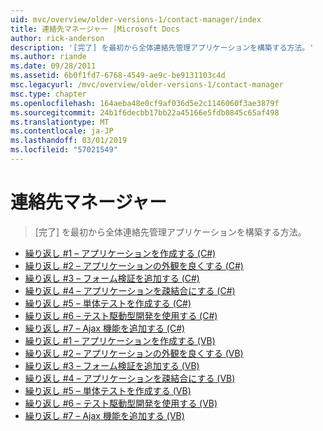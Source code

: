 ```yaml
---
uid: mvc/overview/older-versions-1/contact-manager/index
title: 連絡先マネージャー |Microsoft Docs
author: rick-anderson
description: '[完了] を最初から全体連絡先管理アプリケーションを構築する方法。'
ms.author: riande
ms.date: 09/28/2011
ms.assetid: 6b0f1fd7-6768-4549-ae9c-be9131103c4d
msc.legacyurl: /mvc/overview/older-versions-1/contact-manager
msc.type: chapter
ms.openlocfilehash: 164aeba48e0cf9af036d5e2c1146060f3ae3879f
ms.sourcegitcommit: 24b1f6decbb17bb22a45166e5fdb0845c65af498
ms.translationtype: MT
ms.contentlocale: ja-JP
ms.lasthandoff: 03/01/2019
ms.locfileid: "57021549"
---
```

<a name="contact-manager"></a>連絡先マネージャー
====================
> [完了] を最初から全体連絡先管理アプリケーションを構築する方法。


- [繰り返し #1 – アプリケーションを作成する (C#)](iteration-1-create-the-application-cs.md)
- [繰り返し #2 – アプリケーションの外観を良くする (C#)](iteration-2-make-the-application-look-nice-cs.md)
- [繰り返し #3 – フォーム検証を追加する (C#)](iteration-3-add-form-validation-cs.md)
- [繰り返し #4 – アプリケーションを疎結合にする (C#)](iteration-4-make-the-application-loosely-coupled-cs.md)
- [繰り返し #5 – 単体テストを作成する (C#)](iteration-5-create-unit-tests-cs.md)
- [繰り返し #6 – テスト駆動型開発を使用する (C#)](iteration-6-use-test-driven-development-cs.md)
- [繰り返し #7 – Ajax 機能を追加する (C#)](iteration-7-add-ajax-functionality-cs.md)
- [繰り返し #1 – アプリケーションを作成する (VB)](iteration-1-create-the-application-vb.md)
- [繰り返し #2 – アプリケーションの外観を良くする (VB)](iteration-2-make-the-application-look-nice-vb.md)
- [繰り返し #3 – フォーム検証を追加する (VB)](iteration-3-add-form-validation-vb.md)
- [繰り返し #4 – アプリケーションを疎結合にする (VB)](iteration-4-make-the-application-loosely-coupled-vb.md)
- [繰り返し #5 – 単体テストを作成する (VB)](iteration-5-create-unit-tests-vb.md)
- [繰り返し #6 – テスト駆動型開発を使用する (VB)](iteration-6-use-test-driven-development-vb.md)
- [繰り返し #7 – Ajax 機能を追加する (VB)](iteration-7-add-ajax-functionality-vb.md)
